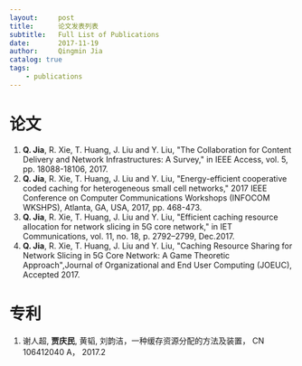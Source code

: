 ```yaml
---
layout:     post
title:      论文发表列表
subtitle:   Full List of Publications     
date:       2017-11-19
author:     Qingmin Jia
catalog: true
tags:
    - publications
---
```


# 论文
1. **Q. Jia**, R. Xie, T. Huang, J. Liu and Y. Liu, "The Collaboration for Content Delivery and Network Infrastructures: A Survey," in IEEE Access, vol. 5, pp. 18088-18106, 2017.
2. **Q. Jia**, R. Xie, T. Huang, J. Liu and Y. Liu, "Energy-efficient cooperative coded caching for heterogeneous small cell networks," 2017 IEEE Conference on Computer Communications Workshops (INFOCOM WKSHPS), Atlanta, GA, USA, 2017, pp. 468-473.
3. **Q. Jia**, R. Xie, T. Huang, J. Liu and Y. Liu, "Efficient caching resource allocation for network slicing in 5G core network," in IET Communications, vol. 11, no. 18, p. 2792–2799, Dec.2017.
4. **Q. Jia**, R. Xie, T. Huang, J. Liu and Y. Liu, "Caching Resource Sharing for Network Slicing in 5G Core Network: A Game Theoretic Approach",Journal of Organizational and End User Computing (JOEUC), Accepted 2017.

# 专利
1. 谢人超, **贾庆民**, 黄韬, 刘韵洁，一种缓存资源分配的方法及装置， CN 106412040 A， 2017.2
